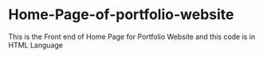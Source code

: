# Home-Page-of-portfolio-website
This is the Front end of Home Page for Portfolio Website  and this code  is in HTML Language

